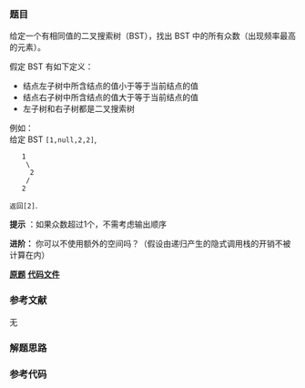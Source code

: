 ### 题目
给定一个有相同值的二叉搜索树（BST），找出 BST 中的所有众数（出现频率最高的元素）。

假定 BST 有如下定义：

  * 结点左子树中所含结点的值小于等于当前结点的值
  * 结点右子树中所含结点的值大于等于当前结点的值
  * 左子树和右子树都是二叉搜索树

例如：  
给定 BST `[1,null,2,2]`,

    
    
       1
        \
         2
        /
       2
    

`返回[2]`.

**提示** ：如果众数超过1个，不需考虑输出顺序

**进阶：** 你可以不使用额外的空间吗？（假设由递归产生的隐式调用栈的开销不被计算在内）

 **[原题](https://leetcode-cn.com/problems/find-mode-in-binary-search-tree/)**    **[代码文件]()**


### 参考文献
无

### 解题思路




### 参考代码

```go


```




